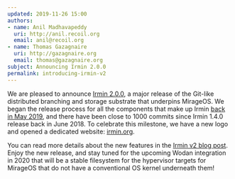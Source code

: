 ```yaml
---
updated: 2019-11-26 15:00
authors:
- name: Anil Madhavapeddy
  uri: http://anil.recoil.org
  email: anil@recoil.org
- name: Thomas Gazagnaire
  uri: http://gazagnaire.org
  email: thomas@gazagnaire.org
subject: Announcing Irmin 2.0.0
permalink: introducing-irmin-v2
---
```


We are pleased to announce [Irmin
2.0.0](https://github.com/mirage/irmin/releases), a major release of the
Git-like distributed branching and storage substrate that underpins MirageOS.
We began the release process for all the components that make up Irmin [back in
May 2019](https://tarides.com/blog/2019-05-13-on-the-road-to-irmin-v2), and
there have been close to 1000 commits since Irmin 1.4.0 release back in June
2018. To celebrate this milestone, we have a new logo and opened a dedicated
website: [irmin.org](https://irmin.org).

You can read more details about the new features in the [Irmin v2 blog
post](https://tarides.com/blog/2019-11-21-irmin-v2).  Enjoy the new release,
and stay tuned for the upcoming Wodan integration in 2020 that will be a stable
filesystem for the hypervisor targets for MirageOS that do not have a
conventional OS kernel underneath them!


